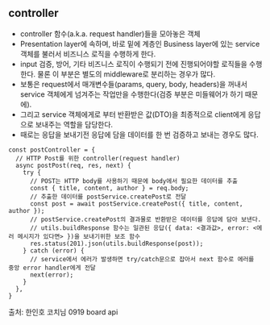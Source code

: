 ## controller


- controller 함수(a.k.a. request handler)들을 모아놓은 객체
- Presentation layer에 속하며, 바로 밑에 계층인 Business layer에 있는 service 객체를 불러서 비즈니스 로직을 수행하게 한다.
- input 검증, 방어, 기타 비즈니스 로직이 수행되기 전에 진행되어야할 로직들을 수행한다. 물론 이 부분은 별도의 middleware로 분리하는 경우가 많다.
- 보통은 request에서 매개변수들(params, query, body, headers)을 꺼내서 service 객체에게 넘겨주는 작업만을 수행한다(검증 부분은 미들웨어가 하기 때문에).
- 그리고 service 객체에게로 부터 반환받은 값(DTO)을 최종적으로 client에게 응답으로 보내주는 역할을 담당한다.
-  때로는 응답을 보내기전 응답에 담을 데이터를 한 번 검증하고 보내는 경우도 많다.

```
const postController = {
  // HTTP Post를 위한 controller(request handler)
  async postPost(req, res, next) {
    try {
      // POST는 HTTP body를 사용하기 때문에 body에서 필요한 데이터를 추출
      const { title, content, author } = req.body;
      // 추출한 데이터를 postService.createPost로 전달
      const post = await postService.createPost({ title, content, author });
      // postService.createPost의 결과물로 반환받은 데이터를 응답에 담아 보낸다.
      // utils.buildResponse 함수는 일관된 응답({ data: <결과값>, error: <에러 메시지가 있다면> })을 보내기위한 보조 함수
      res.status(201).json(utils.buildResponse(post));
    } catch (error) {
      // service에서 에러가 발생하면 try/catch문으로 잡아서 next 함수로 에러를 중앙 error handler에게 전달
      next(error);
    }
  },
}
```

출처: 한인호 코치님 0919 board api